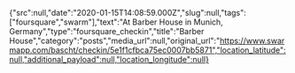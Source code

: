 {"src":null,"date":"2020-01-15T14:08:59.000Z","slug":null,"tags":["foursquare","swarm"],"text":"At Barber House in Munich, Germany","type":"foursquare_checkin","title":"Barber House","category":"posts","media_url":null,"original_url":"https://www.swarmapp.com/bascht/checkin/5e1f1cfbca75ec0007bb5871","location_latitude":null,"additional_payload":null,"location_longitude":null}